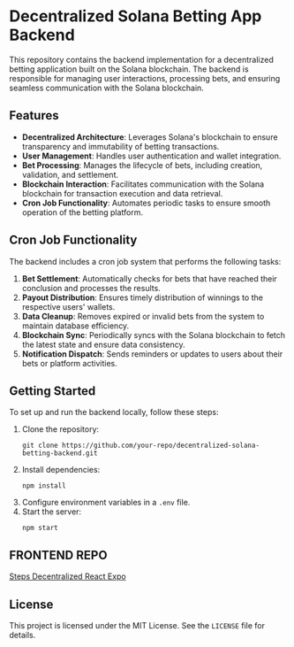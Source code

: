 # Decentralized Solana Betting App Backend

This repository contains the backend implementation for a decentralized betting application built on the Solana blockchain. The backend is responsible for managing user interactions, processing bets, and ensuring seamless communication with the Solana blockchain.

## Features

- **Decentralized Architecture**: Leverages Solana's blockchain to ensure transparency and immutability of betting transactions.
- **User Management**: Handles user authentication and wallet integration.
- **Bet Processing**: Manages the lifecycle of bets, including creation, validation, and settlement.
- **Blockchain Interaction**: Facilitates communication with the Solana blockchain for transaction execution and data retrieval.
- **Cron Job Functionality**: Automates periodic tasks to ensure smooth operation of the betting platform.

## Cron Job Functionality

The backend includes a cron job system that performs the following tasks:

1. **Bet Settlement**: Automatically checks for bets that have reached their conclusion and processes the results.
2. **Payout Distribution**: Ensures timely distribution of winnings to the respective users' wallets.
3. **Data Cleanup**: Removes expired or invalid bets from the system to maintain database efficiency.
4. **Blockchain Sync**: Periodically syncs with the Solana blockchain to fetch the latest state and ensure data consistency.
5. **Notification Dispatch**: Sends reminders or updates to users about their bets or platform activities.

## Getting Started

To set up and run the backend locally, follow these steps:

1. Clone the repository:
    ```
    git clone https://github.com/your-repo/decentralized-solana-betting-backend.git
    ```
2. Install dependencies:
    ```
    npm install
    ```
3. Configure environment variables in a `.env` file.
4. Start the server:
    ```
    npm start
    ```

## FRONTEND REPO

[Steps Decentralized React Expo](https://github.com/ross2121/Steps-decemtralized-react-Expo)

## License

This project is licensed under the MIT License. See the `LICENSE` file for details.
